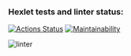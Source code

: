 ### Hexlet tests and linter status:
[![Actions Status](https://github.com/SpawnLeon/frontend-project-lvl1/workflows/hexlet-check/badge.svg)](https://github.com/SpawnLeon/frontend-project-lvl1/actions) [![Maintainability](https://api.codeclimate.com/v1/badges/a99a88d28ad37a79dbf6/maintainability)](https://codeclimate.com/github/codeclimate/codeclimate/maintainability)


![linter](https://github.com/SpawnLeon/frontend-project-lvl1/workflows/linter/badge.svg)